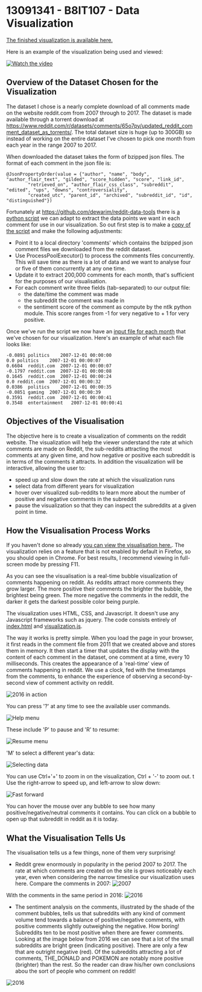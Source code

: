 # 13091341 - B8IT107 - Data Visualization

[The finished visualization is available here.](https://mwenge.github.io/reddit-sentiment-analysis)

Here is an example of the visualization being used and viewed:

[![Watch the video](images/movie-preview.png)](https://drive.google.com/file/d/17Hfsc0OOp4FrhTXkbDizdHIwyhnMnY9e/view)

## Overview of the Dataset Chosen for the Visualization
The dataset I chose is a nearly complete download of all comments made on the website reddit.com from 2007 through to 2017. The dataset is made available through a torrent download at https://www.reddit.com/r/datasets/comments/65o7py/updated_reddit_comment_dataset_as_torrents/. The total dataset size is huge (up to 300GB) so instead of working on the entire dataset I've chosen to pick one month from each year in the range 2007 to 2017.

When downloaded the dataset takes the form of bzipped json files. The format of each comment in the json file is:

    @JsonPropertyOrder(value = {"author", "name", "body", "author_flair_text", "gilded", "score_hidden", "score", "link_id",
            "retrieved_on", "author_flair_css_class", "subreddit", "edited", "ups", "downs", "controversiality",
            "created_utc", "parent_id", "archived", "subreddit_id", "id", "distinguished"})
        
Fortunately at https://github.com/dewarim/reddit-data-tools there is [a python script](https://github.com/dewarim/reddit-data-tools/blob/master/src/main/python/scoreCommentsJson.py) we can adapt to extract the data points we want in each comment for use in our visualization. So out first step is to make a [copy of the script](https://github.com/mwenge/reddit-sentiment-analysis/blob/master/100%20-%20scoreCommentsJson.py) and make the following adjustments:
  * Point it to a local directory 'comments' which contains the bzipped json comment files we downloaded from the reddit dataset.
  * Use ProcessPoolExecutor() to process the comments files concurrently. This will save time as there is a lot of data and we want to analyse four or five of them concurrently at any one time.
  * Update it to extract 200,000 comments for each month, that's sufficient for the purposes of our visualisation.
  * For each comment write three fields (tab-separated) to our output file: 
    * the date/time the comment was made
    * the subreddit the comment was made in
    * the sentiment score of the comment as compute by the ntlk python module. This score ranges from -1 for very negative to + 1 for very positive.

Once we've run the script we now have an [input file for each month](https://github.com/mwenge/reddit-sentiment-analysis/tree/master/comments) that we've chosen for our visualization. Here's an example of what each file looks like:
```
-0.0891	politics	2007-12-01 00:00:00
0.0	politics	2007-12-01 00:00:07
0.6604	reddit.com	2007-12-01 00:00:07
-0.1797	reddit.com	2007-12-01 00:00:08
0.1645	reddit.com	2007-12-01 00:00:24
0.0	reddit.com	2007-12-01 00:00:32
0.0386	politics	2007-12-01 00:00:35
-0.0851	gaming	2007-12-01 00:00:39
0.3591	reddit.com	2007-12-01 00:00:41
0.3548	entertainment	2007-12-01 00:00:41
```

## Objectives of the Visualisation
The objective here is to create a visualization of comments on the reddit website. The visualization will help the viewer understand the rate at which comments are made on Reddit, the sub-reddits attracting the most comments at any given time, and how negative or positive each subreddit is in terms of the comments it attracts. In addition the visualization will be interactive, allowing the user to:
 - speed up and slow down the rate at which the visualization runs
 - select data from different years for visualization
 - hover over visualized sub-reddits to learn more about the number of positive and negative comments in the subreddit
 - pause the visualization so that they can inspect the subreddits at a given point in time.

## How the Visualisation Process Works
If you haven't done so already [you can view the visualisation here.](https://mwenge.github.io/reddit-sentiment-analysis/). The visualization relies on a feature that is not enabled by default in Firefox, so you should open in Chrome. For best results, I recommend viewing in full-screen mode by pressing F11.

As you can see the visualisation is a real-time bubble visualization of comments happening on reddit. As reddits attract more comments they grow larger. The more positive their comments the brighter the bubble, the brightest being green. The more negative the comments in the reddit, the darker it gets the darkest possible color being purple.

The visualization uses HTML, CSS, and Javascript. It doesn't use any Javascript frameworks such as jquery. The code consists entirely of [index.html](https://github.com/mwenge/reddit-sentiment-analysis/blob/master/index.html) and [visualization.js](https://github.com/mwenge/reddit-sentiment-analysis/blob/master/visualization.js).

The way it works is pretty simple. When you load the page in your browser, it first reads in the comment file from 2011 that we created above and stores them in memory. It then start a timer that updates the display with the content of each comment in the dataset, one comment at a time, every 10 milliseconds. This creates the appearance of a 'real-time' view of comments happening in reddit. We use a clock, fed with the timestamps from the comments, to enhance the experience of observing a second-by-second view of comment activity on reddit.

![2016 in action](images/2016.png)

You can press '?' at any time to see the available user commands. 

![Help menu](images/help.png)

These include 'P' to pause and 'R' to resume: 

![Resume menu](images/resume.png)

'M' to select a different year's data: 

![Selecting data](images/datamenu.png)

You can use Ctrl+'+' to zoom in on the visualization, Ctrl + '-' to zoom out.
t 
Use the right-arrow to speed up, and left-arrow to slow down:

![Fast forward](images/ff.png)

You can hover the mouse over any bubble to see how many positive/negative/neutral comments it contains. You can click on a bubble to open up that subreddit in reddit as it is today.

## What the Visualisation Tells Us
The visualisation tells us a few things, none of them very surprising!
 - Reddit grew enormously in popularity in the period 2007 to 2017. The rate at which comments are created on the site is grows noticeably each year, even when considering the narrow timeslice our visualization uses here. Compare the comments in 2007:
 ![2007](images/2007.png)
 
 With the comments in the same period in 2016:
 ![2016](images/2016-vol.png)
 
 - The sentiment analysis on the comments, illustrated by the shade of the comment bubbles, tells us that subreddits with any kind of comment volume tend towards a balance of positive/negative comments, with positive comments slightly outweighing the negative. How boring! Subreddits ten to be most positive when there are fewer comments. Looking at the image below from 2016 we can see that a lot of the small subreddits are bright green (indicating positive). There are only a few that are outright negative (red).  Of the subreddits attracting a lot of comments, THE_DONALD and POKEMON are notably more positive (brighter) than the rest. So the reader can draw his/her own conclusions abou the sort of people who comment on reddit!

![2016](images/2016-sentiment.png)
 
